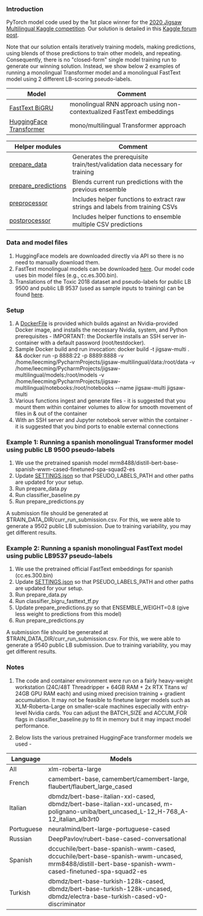 ### Introduction
PyTorch model code used by the 1st place winner for the  [2020 Jigsaw Multilingual Kaggle competition](https://www.kaggle.com/c/jigsaw-multilingual-toxic-comment-classification). 
Our solution is detailed in this [Kaggle forum post](https://www.kaggle.com/c/jigsaw-multilingual-toxic-comment-classification/discussion/160862). 

Note that our solution entails iteratively training models, making predictions, using blends of those predictions to train other models, and repeating. Consequently, there is no "closed-form" single model training run to generate our winning solution. Instead, we show below 2 examples of running a monolingual Transformer model and a monolingual FastText model using 2 different LB-scoring pseudo-labels.  



| Model | Comment |
| ----- | ------  |
|[FastText BiGRU](classifier_bigru_fasttext_tf.py) | monolingual RNN approach using non-contextualized FastText embeddings |
|[HuggingFace Transformer](classifier_baseline.py) | mono/multilingual Transformer approach |  

| Helper modules | Comment | 
| -------------- | ------- |
| [prepare_data](prepare_data.py) | Generates the prerequisite train/test/validation data necessary for training |
| [prepare_predictions](prepare_predictions.py) | Blends current run predictions with the previous ensemble |
| [preprocessor](preprocessor.py)| Includes helper functions to extract raw strings and labels from training CSVs |
| [postprocessor](postprocessor.py)| Includes helper functions to ensemble multiple CSV predictions |

### Data and model files
1. HuggingFace models are downloaded directly via API so there is no need to manually download them.
2. FastText monolingual models can be downloaded [here](https://fasttext.cc/docs/en/crawl-vectors.html). Our model code uses bin model files (e.g., cc.es.300.bin).
3. Translations of the Toxic 2018 dataset and pseudo-labels for public LB 9500 and public LB 9537 (used as sample inputs to training) can be found [here](https://www.kaggle.com/leecming/multilingual-toxic-comments-training-data).

### Setup
1. A [DockerFile](Dockerfile) is provided which builds against an Nvidia-provided Docker image, and installs the necessary Nvidia, system, and Python prerequisites - IMPORTANT: the Dockerfile installs an SSH server in-container with a default password (root/testdocker). 
2. Sample Docker build and run invocation: docker build -t jigsaw-multi .
&& docker run
-p 8888:22 -p 8889:8888
-v /home/leecming/PycharmProjects/jigsaw-multilingual/data:/root/data
-v /home/leecming/PycharmProjects/jigsaw-multilingual/models:/root/models
-v /home/leecming/PycharmProjects/jigsaw-multilingual/notebooks:/root/notebooks
--name jigsaw-multi
jigsaw-multi 
3. Various functions ingest and generate files - it is suggested that you mount them within container volumes to allow for smooth movement of files in & out of the container
4. With an SSH server and Jupyter notebook server within the container - it is suggested that you bind ports to enable external connections

### Example 1: Running a spanish monolingual Transformer model using public LB 9500 pseudo-labels 
1. We use the pretrained spanish model mrm8488/distill-bert-base-spanish-wwm-cased-finetuned-spa-squad2-es
2. Update [SETTINGS.json](SETTINGS.json) so that PSEUDO_LABELS_PATH and other paths are updated for your setup.
3. Run prepare_data.py
4. Run classifier_baseline.py
5. Run prepare_predictions.py

A submission file should be generated at $TRAIN_DATA_DIR/curr_run_submission.csv. For this, we were able to generate a 9502 public LB submission. Due to training variability, you may get different results.


### Example 2: Running a spanish monolingual FastText model using public LB9537 pseudo-labels
1. We use the pretrained official FastText embeddings for spanish (cc.es.300.bin) 
2. Update [SETTINGS.json](SETTINGS.json) so that PSEUDO_LABELS_PATH and other paths are updated for your setup.
3. Run prepare_data.py
4. Run classifier_bigru_fasttext_tf.py
5. Update prepare_predictions.py so that ENSEMBLE_WEIGHT=0.8 (give less weight to predictions from this model)
6. Run prepare_predictions.py

A submission file should be generated at $TRAIN_DATA_DIR/curr_run_submission.csv. For this, we were able to generate a 9540 public LB submission. Due to training variability, you may get different results.


### Notes
1. The code and container environment were run on a fairly heavy-weight workstation (24C/48T Threadripper + 64GB RAM + 2x RTX Titans w/ 24GB GPU RAM each) and using mixed precision training + gradient accumulation. It may not be feasible to finetune larger models such as XLM-Roberta-Large on smaller-scale machines especially with entry-level Nvidia cards.
You can adjust the BATCH_SIZE and ACCUM_FOR flags in classifier_baseline.py to fit in memory but it may impact model performance. 

2. Below lists the various pretrained HuggingFace transformer models we used -

| Language | Models |
| -------- | ------ | 
| All | xlm-roberta-large |
| French | camembert-base, camembert/camembert-large, flaubert/flaubert_large_cased |
| Italian | dbmdz/bert-base-italian-xxl-cased, dbmdz/bert-base-italian-xxl-uncased, m-polignano-uniba/bert_uncased_L-12_H-768_A-12_italian_alb3rt0 |
| Portuguese | neuralmind/bert-large-portuguese-cased | 
| Russian | DeepPavlov/rubert-base-cased-conversational |
| Spanish | dccuchile/bert-base-spanish-wwm-cased, dccuchile/bert-base-spanish-wwm-uncased, mrm8488/distill-bert-base-spanish-wwm-cased-finetuned-spa-squad2-es |
| Turkish | dbmdz/bert-base-turkish-128k-cased, dbmdz/bert-base-turkish-128k-uncased, dbmdz/electra-base-turkish-cased-v0-discriminator |